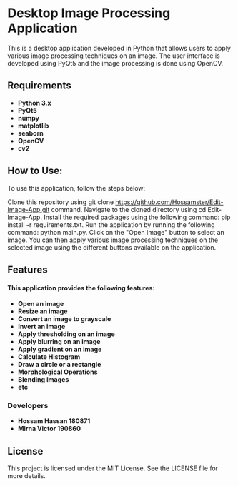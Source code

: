 # Desktop Image Processing Application
<p>This is a desktop application developed in Python that allows users to apply various image processing techniques on an image. The user interface is developed using PyQt5 and the image processing is done using OpenCV.</p>

## Requirements
- **Python 3.x**
- **PyQt5**
- **numpy**
- **matplotlib**
- **seaborn**
- **OpenCV**
- **cv2**

## How to Use:
<p>To use this application, follow the steps below:

Clone this repository using git clone https://github.com/Hossamster/Edit-Image-App.git command.
Navigate to the cloned directory using cd Edit-Image-App.
Install the required packages using the following command: pip install -r requirements.txt.
Run the application by running the following command: python main.py.
Click on the "Open Image" button to select an image.
You can then apply various image processing techniques on the selected image using the different buttons available on the application.
</p>

## Features
#### This application provides the following features:

- **Open an image**
- **Resize an image**
- **Convert an image to grayscale**
- **Invert an image**
- **Apply thresholding on an image**
- **Apply blurring on an image**
- **Apply gradient on an image**
- **Calculate Histogram**
- **Draw a circle or a rectangle**
- **Morphological Operations**
- **Blending Images**
- **etc**

### Developers
- **Hossam Hassan 180871**
- **Mirna Victor 190860**

## License
<p>This project is licensed under the MIT License. See the LICENSE file for more details.</p>
